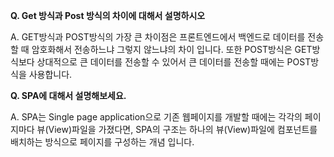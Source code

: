 **Q. Get 방식과 Post 방식의 차이에 대해서 설명하시오**

A. GET방식과 POST방식의 가장 큰 차이점은 프론트엔드에서 백엔드로 데이터를 전송할 때 암호화해서 전송하느냐 그렇지 않느냐의 차이 입니다.
또한 POST방식은 GET방식보다 상대적으로 큰 데이터를 전송할 수 있어서 큰 데이터를 전송할 때에는 POST방식을 사용합니다.



__Q. SPA에 대해서 설명해보세요.__

A. SPA는 Single page application으로 기존 웹페이지를 개발할 때에는 각각의 페이지마다 뷰(View)파일을 가졌다면, SPA의 구조는 하나의 뷰(View)파일에 컴포넌트를 배치하는 방식으로 페이지를 구성하는 개념 입니다.